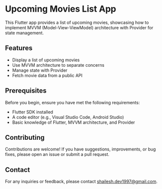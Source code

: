 # Upcoming Movies List App

This Flutter app provides a list of upcoming movies, showcasing how to implement MVVM (Model-View-ViewModel) architecture with Provider for state management.

## Features

- Display a list of upcoming movies
- Use MVVM architecture to separate concerns
- Manage state with Provider
- Fetch movie data from a public API

## Prerequisites

Before you begin, ensure you have met the following requirements:

- Flutter SDK installed
- A code editor (e.g., Visual Studio Code, Android Studio)
- Basic knowledge of Flutter, MVVM architecture, and Provider

## Contributing
Contributions are welcome! If you have suggestions, improvements, or bug fixes, please open an issue or submit a pull request.

## Contact
For any inquiries or feedback, please contact shailesh.dev1997@gmail.com.
